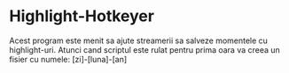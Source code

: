 # Highlight-Hotkeyer
Acest program este menit sa ajute streamerii sa salveze momentele cu highlight-uri.
Atunci cand scriptul este rulat pentru prima oara va creea un fisier cu numele: [zi]-[luna]-[an]